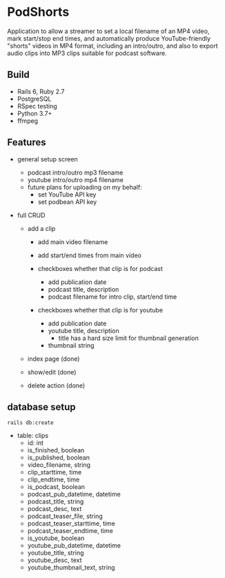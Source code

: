 # PodShorts

Application to allow a streamer to set a local filename of an MP4 video, mark start/stop end times, and automatically produce YouTube-friendly "shorts" videos in MP4 format, including an intro/outro, and also to export audio clips into MP3 clips suitable for podcast software.

## Build

* Rails 6, Ruby 2.7
* PostgreSQL
* RSpec testing
* Python 3.7+
* ffmpeg

## Features

- general setup screen
  - podcast intro/outro mp3 filename
  - youtube intro/outro mp4 filename
  - future plans for uploading on my behalf:
    - set YouTube API key
    - set podbean API key

- full CRUD
  - add a clip
    - add main video filename
    - add start/end times from main video

    - checkboxes whether that clip is for podcast
      - add publication date
      - podcast title, description
      - podcast filename for intro clip, start/end time

    - checkboxes whether that clip is for youtube
      - add publication date
      - youtube title, description
        - title has a hard size limit for thumbnail generation
      - thumbnail string

  - index page (done)
  - show/edit (done)
  - delete action (done)

## database setup

`rails db:create`

- table: clips
  - id: int
  - is_finished, boolean
  - is_published, boolean
  - video_filename, string
  - clip_starttime, time
  - clip_endtime, time
  - is_podcast, boolean
  - podcast_pub_datetime, datetime
  - podcast_title, string
  - podcast_desc, text
  - podcast_teaser_file, string
  - podcast_teaser_starttime, time
  - podcast_teaser_endtime, time
  - is_youtube, boolean
  - youtube_pub_datetime, datetime
  - youtube_title, string
  - youtube_desc, text
  - youtube_thumbnail_text, string

